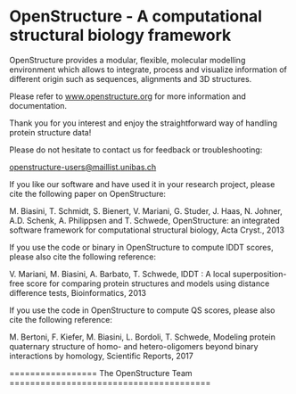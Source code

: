 OpenStructure - A computational structural biology framework
============================================================

OpenStructure provides a modular, flexible, molecular modelling environment
which allows to integrate, process and visualize information of different origin
such as sequences, alignments and 3D structures.

Please refer to www.openstructure.org for more information and documentation.

Thank you for you interest and enjoy the straightforward way of handling protein
structure data!

Please do not hesitate to contact us for feedback or troubleshooting:

 openstructure-users@maillist.unibas.ch

If you like our software and have used it in your research project, please cite
the following paper on OpenStructure:

 M. Biasini, T. Schmidt, S. Bienert, V. Mariani, G. Studer, J. Haas, N. Johner,
 A.D. Schenk, A. Philippsen and T. Schwede, OpenStructure: an integrated
 software framework for computational structural biology, Acta Cryst., 2013

If you use the code or binary in OpenStructure to compute lDDT scores, please
also cite the following reference:

 V. Mariani, M. Biasini, A. Barbato, T. Schwede, lDDT : A local superposition-
 free score for comparing protein structures and models using distance
 difference tests, Bioinformatics, 2013

If you use the code in OpenStructure to compute QS scores, please also cite the
following reference:

 M. Bertoni, F. Kiefer, M. Biasini, L. Bordoli, T. Schwede, Modeling protein
 quaternary structure of homo- and hetero-oligomers beyond binary interactions
 by homology, Scientific Reports, 2017 

================= The OpenStructure Team =======================================
